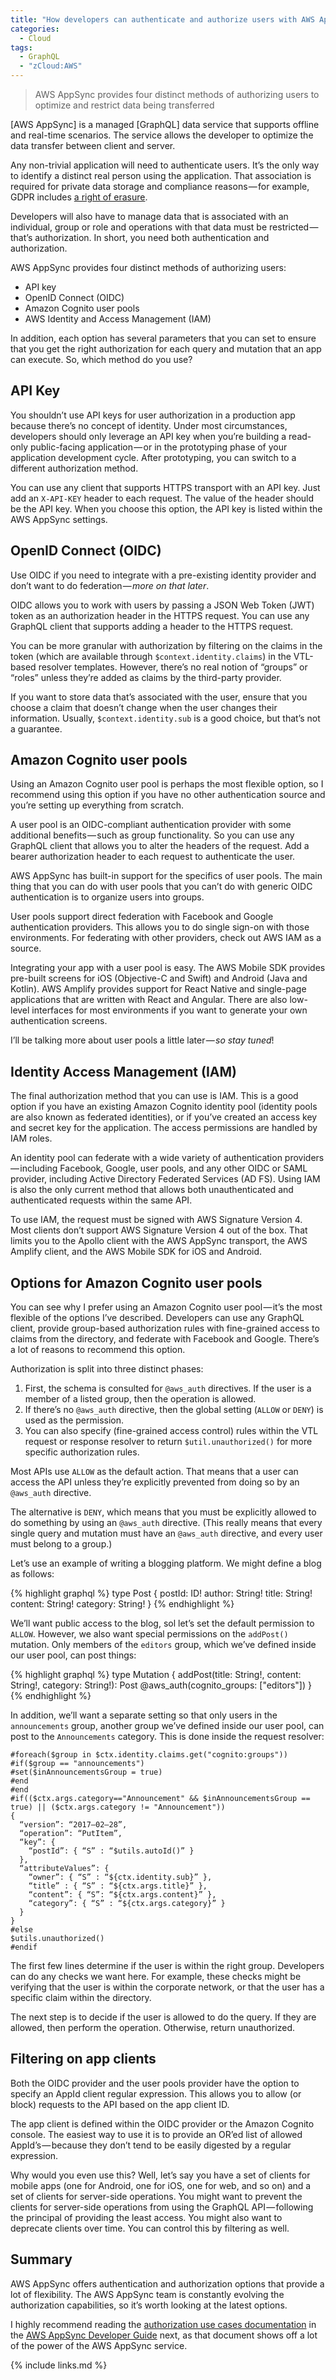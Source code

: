 ```yaml
---
title: "How developers can authenticate and authorize users with AWS AppSync"
categories:
  - Cloud
tags:
  - GraphQL
  - "zCloud:AWS"
---
```


> AWS AppSync provides four distinct methods of authorizing users to optimize and restrict data being transferred

[AWS AppSync] is a managed [GraphQL] data service that supports offline and real-time scenarios. The service allows the developer to optimize the data transfer between client and server.

Any non-trivial application will need to authenticate users. It’s the only way to identify a distinct real person using the application. That association is required for private data storage and compliance reasons — for example, GDPR includes [a right of erasure](https://gdpr-info.eu/art-17-gdpr/).

Developers will also have to manage data that is associated with an individual, group or role and operations with that data must be restricted — that’s authorization. In short, you need both authentication and authorization.

AWS AppSync provides four distinct methods of authorizing users:

* API key
* OpenID Connect (OIDC)
* Amazon Cognito user pools
* AWS Identity and Access Management (IAM)

In addition, each option has several parameters that you can set to ensure that you get the right authorization for each query and mutation that an app can execute. So, which method do you use?

## API Key

You shouldn’t use API keys for user authorization in a production app because there’s no concept of identity. Under most circumstances, developers should only leverage an API key when you’re building a read-only public-facing application — or in the prototyping phase of your application development cycle. After prototyping, you can switch to a different authorization method.

You can use any client that supports HTTPS transport with an API key. Just add an `X-API-KEY` header to each request. The value of the header should be the API key. When you choose this option, the API key is listed within the AWS AppSync settings.

## OpenID Connect (OIDC)

Use OIDC if you need to integrate with a pre-existing identity provider and don’t want to do federation — _more on that later_.

OIDC allows you to work with users by passing a JSON Web Token (JWT) token as an authorization header in the HTTPS request. You can use any GraphQL client that supports adding a header to the HTTPS request.

You can be more granular with authorization by filtering on the claims in the token (which are available through `$context.identity.claims`) in the VTL-based resolver templates. However, there’s no real notion of “groups” or “roles” unless they’re added as claims by the third-party provider.

If you want to store data that’s associated with the user, ensure that you choose a claim that doesn’t change when the user changes their information. Usually, `$context.identity.sub` is a good choice, but that’s not a guarantee.

## Amazon Cognito user pools

Using an Amazon Cognito user pool is perhaps the most flexible option, so I recommend using this option if you have no other authentication source and you’re setting up everything from scratch.

A user pool is an OIDC-compliant authentication provider with some additional benefits — such as group functionality. So you can use any GraphQL client that allows you to alter the headers of the request. Add a bearer authorization header to each request to authenticate the user.

AWS AppSync has built-in support for the specifics of user pools. The main thing that you can do with user pools that you can’t do with generic OIDC authentication is to organize users into groups.

User pools support direct federation with Facebook and Google authentication providers. This allows you to do single sign-on with those environments. For federating with other providers, check out AWS IAM as a source.

Integrating your app with a user pool is easy. The AWS Mobile SDK provides pre-built screens for iOS (Objective-C and Swift) and Android (Java and Kotlin). AWS Amplify provides support for React Native and single-page applications that are written with React and Angular. There are also low-level interfaces for most environments if you want to generate your own authentication screens.

I’ll be talking more about user pools a little later — _so stay tuned_!

## Identity Access Management (IAM)

The final authorization method that you can use is IAM. This is a good option if you have an existing Amazon Cognito identity pool (identity pools are also known as federated identities), or if you’ve created an access key and secret key for the application. The access permissions are handled by IAM roles.

An identity pool can federate with a wide variety of authentication providers — including Facebook, Google, user pools, and any other OIDC or SAML provider, including Active Directory Federated Services (AD FS). Using IAM is also the only current method that allows both unauthenticated and authenticated requests within the same API.

To use IAM, the request must be signed with AWS Signature Version 4. Most clients don’t support AWS Signature Version 4 out of the box. That limits you to the Apollo client with the AWS AppSync transport, the AWS Amplify client, and the AWS Mobile SDK for iOS and Android.

## Options for Amazon Cognito user pools

You can see why I prefer using an Amazon Cognito user pool — it’s the most flexible of the options I’ve described. Developers can use any GraphQL client, provide group-based authorization rules with fine-grained access to claims from the directory, and federate with Facebook and Google. There’s a lot of reasons to recommend this option.

Authorization is split into three distinct phases:

1. First, the schema is consulted for `@aws_auth` directives. If the user is a member of a listed group, then the operation is allowed.
2. If there’s no `@aws_auth` directive, then the global setting (`ALLOW` or `DENY`) is used as the permission.
3. You can also specify (fine-grained access control) rules within the VTL request or response resolver to return `$util.unauthorized()` for more specific authorization rules.

Most APIs use `ALLOW` as the default action. That means that a user can access the API unless they’re explicitly prevented from doing so by an `@aws_auth` directive.

The alternative is `DENY`, which means that you must be explicitly allowed to do something by using an `@aws_auth` directive. (This really means that every single query and mutation must have an `@aws_auth` directive, and every user must belong to a group.)

Let’s use an example of writing a blogging platform. We might define a blog as follows:

{% highlight graphql %}
type Post {
  postId: ID!
  author: String!
  title: String!
  content: String!
  category: String!
}
{% endhighlight %}

We’ll want public access to the blog, sol let’s set the default permission to `ALLOW`. However, we also want special permissions on the `addPost()` mutation. Only members of the `editors` group, which we’ve defined inside our user pool, can post things:

{% highlight graphql %}
type Mutation {
  addPost(title: String!, content: String!, category: String!): Post
  @aws_auth(cognito_groups: ["editors"])
}
{% endhighlight %}

In addition, we’ll want a separate setting so that only users in the `announcements` group, another group we’ve defined inside our user pool, can post to the `Announcements` category. This is done inside the request resolver:

```
#foreach($group in $ctx.identity.claims.get("cognito:groups"))
#if($group == "announcements")
#set($inAnnouncementsGroup = true)
#end
#end
#if(($ctx.args.category=="Announcement" && $inAnnouncementsGroup == true) || ($ctx.args.category != "Announcement"))
{
  “version”: “2017–02–28”,
  “operation”: “PutItem”,
  “key”: {
    “postId”: { “S” : “$utils.autoId()” }
  },
  “attributeValues”: {
    “owner”: { “S” : “${ctx.identity.sub}” },
    “title” : { “S” : “${ctx.args.title}” },
    “content”: { “S”: “${ctx.args.content}” },
    “category”: { “S” : “${ctx.args.category}” }
  }
}
#else
$utils.unauthorized()
#endif
```

The first few lines determine if the user is within the right group. Developers can do any checks we want here. For example, these checks might be verifying that the user is within the corporate network, or that the user has a specific claim within the directory.

The next step is to decide if the user is allowed to do the query. If they are allowed, then perform the operation. Otherwise, return unauthorized.

## Filtering on app clients

Both the OIDC provider and the user pools provider have the option to specify an AppId client regular expression. This allows you to allow (or block) requests to the API based on the app client ID.

The app client is defined within the OIDC provider or the Amazon Cognito console. The easiest way to use it is to provide an OR’ed list of allowed AppId’s — because they don’t tend to be easily digested by a regular expression.

Why would you even use this? Well, let’s say you have a set of clients for mobile apps (one for Android, one for iOS, one for web, and so on) and a set of clients for server-side operations. You might want to prevent the clients for server-side operations from using the GraphQL API — following the principal of providing the least access. You might also want to deprecate clients over time. You can control this by filtering as well.

## Summary

AWS AppSync offers authentication and authorization options that provide a lot of flexibility. The AWS AppSync team is constantly evolving the authorization capabilities, so it’s worth looking at the latest options.

I highly recommend reading the [authorization use cases documentation](https://docs.aws.amazon.com/appsync/latest/devguide/security-authorization-use-cases.html) in the [AWS AppSync Developer Guide](https://docs.aws.amazon.com/appsync/latest/devguide/welcome.html) next, as that document shows off a lot of the power of the AWS AppSync service.

{% include links.md %}
